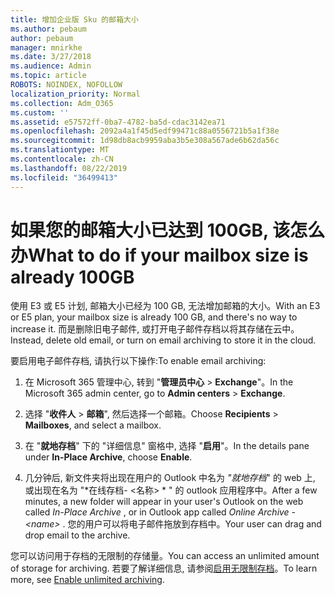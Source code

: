 ```yaml
---
title: 增加企业版 Sku 的邮箱大小
ms.author: pebaum
author: pebaum
manager: mnirkhe
ms.date: 3/27/2018
ms.audience: Admin
ms.topic: article
ROBOTS: NOINDEX, NOFOLLOW
localization_priority: Normal
ms.collection: Adm_O365
ms.custom: ''
ms.assetid: e57572ff-0ba7-4782-ba5d-cdac3142ea71
ms.openlocfilehash: 2092a4a1f45d5edf99471c88a0556721b5a1f38e
ms.sourcegitcommit: 1d98db8acb9959aba3b5e308a567ade6b62da56c
ms.translationtype: MT
ms.contentlocale: zh-CN
ms.lasthandoff: 08/22/2019
ms.locfileid: "36499413"
---
```

# <a name="what-to-do-if-your-mailbox-size-is-already-100gb"></a><span data-ttu-id="3830a-102">如果您的邮箱大小已达到 100GB, 该怎么办</span><span class="sxs-lookup"><span data-stu-id="3830a-102">What to do if your mailbox size is already 100GB</span></span>

<span data-ttu-id="3830a-103">使用 E3 或 E5 计划, 邮箱大小已经为 100 GB, 无法增加邮箱的大小。</span><span class="sxs-lookup"><span data-stu-id="3830a-103">With an E3 or E5 plan, your mailbox size is already 100 GB, and there's no way to increase it.</span></span> <span data-ttu-id="3830a-104">而是删除旧电子邮件, 或打开电子邮件存档以将其存储在云中。</span><span class="sxs-lookup"><span data-stu-id="3830a-104">Instead, delete old email, or turn on email archiving to store it in the cloud.</span></span> 
  
<span data-ttu-id="3830a-105">要启用电子邮件存档, 请执行以下操作:</span><span class="sxs-lookup"><span data-stu-id="3830a-105">To enable email archiving:</span></span>
  
1. <span data-ttu-id="3830a-106">在 Microsoft 365 管理中心, 转到 "**管理员中心** \> **Exchange**"。</span><span class="sxs-lookup"><span data-stu-id="3830a-106">In the Microsoft 365 admin center, go to **Admin centers** \> **Exchange**.</span></span> 
    
2. <span data-ttu-id="3830a-107">选择 "**收件人** \> **邮箱**", 然后选择一个邮箱。</span><span class="sxs-lookup"><span data-stu-id="3830a-107">Choose **Recipients** \> **Mailboxes**, and select a mailbox.</span></span> 
    
3. <span data-ttu-id="3830a-108">在 "**就地存档**" 下的 "详细信息" 窗格中, 选择 "**启用**"。</span><span class="sxs-lookup"><span data-stu-id="3830a-108">In the details pane under **In-Place Archive**, choose **Enable**.</span></span> 
    
4. <span data-ttu-id="3830a-109">几分钟后, 新文件夹将出现在用户的 Outlook 中名为 *"就地存档*" 的 web 上, 或出现在名为 "\*在线存档- \<名称\> \* " 的 outlook 应用程序中。</span><span class="sxs-lookup"><span data-stu-id="3830a-109">After a few minutes, a new folder will appear in your user's Outlook on the web called  *In-Place Archive*  , or in Outlook app called  *Online Archive - \<name\>*  .</span></span> <span data-ttu-id="3830a-110">您的用户可以将电子邮件拖放到存档中。</span><span class="sxs-lookup"><span data-stu-id="3830a-110">Your user can drag and drop email to the archive.</span></span> 
    
<span data-ttu-id="3830a-111">您可以访问用于存档的无限制的存储量。</span><span class="sxs-lookup"><span data-stu-id="3830a-111">You can access an unlimited amount of storage for archiving.</span></span> <span data-ttu-id="3830a-112">若要了解详细信息, 请参阅[启用无限制存档](https://support.office.com/article/enable-unlimited-archiving-in-office-365-admin-help-e2a789f2-9962-4960-9fd4-a00aa063559e)。</span><span class="sxs-lookup"><span data-stu-id="3830a-112">To learn more, see [Enable unlimited archiving](https://support.office.com/article/enable-unlimited-archiving-in-office-365-admin-help-e2a789f2-9962-4960-9fd4-a00aa063559e).</span></span>
  

